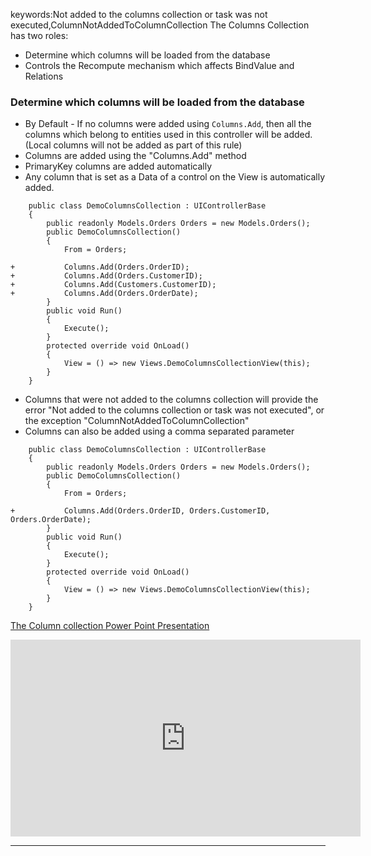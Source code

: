 ﻿keywords:Not added to the columns collection or task was not executed,ColumnNotAddedToColumnCollection
The Columns Collection has two roles:
* Determine which columns will be loaded from the database
* Controls the Recompute mechanism which affects BindValue and Relations


### Determine which columns will be loaded from the database
* By Default - If no columns were added using `Columns.Add`, then all the columns which belong to entities used in this controller will be added. (Local columns will not be added as part of this rule)
* Columns are added using the "Columns.Add" method
* PrimaryKey columns are added automatically
* Any column that is set as a Data of a control on the View is automatically added.

```csdiff
    public class DemoColumnsCollection : UIControllerBase
    {
        public readonly Models.Orders Orders = new Models.Orders();
        public DemoColumnsCollection()
        {
            From = Orders;

+           Columns.Add(Orders.OrderID);
+           Columns.Add(Orders.CustomerID);
+           Columns.Add(Customers.CustomerID);
+           Columns.Add(Orders.OrderDate);
        }
        public void Run()
        {
            Execute();
        }
        protected override void OnLoad()
        {
            View = () => new Views.DemoColumnsCollectionView(this);
        }
    }
```


* Columns that were not added to the columns collection will provide the error "Not added to the columns collection or task was not executed", or the exception "ColumnNotAddedToColumnCollection"
* Columns can also be added using a comma separated parameter
```csdiff
    public class DemoColumnsCollection : UIControllerBase
    {
        public readonly Models.Orders Orders = new Models.Orders();
        public DemoColumnsCollection()
        {
            From = Orders;

+           Columns.Add(Orders.OrderID, Orders.CustomerID, Orders.OrderDate);
        }
        public void Run()
        {
            Execute();
        }
        protected override void OnLoad()
        {
            View = () => new Views.DemoColumnsCollectionView(this);
        }
    }
```

[The Column collection Power Point Presentation](ColumnCollection.pptx)

<iframe width="560" height="315" src="https://www.youtube.com/embed/ti87yg2hTyE?list=PL1DEQjXG2xnLhBFafjdkhUD_rDsiXiXHr" frameborder="0" allowfullscreen></iframe>

---

